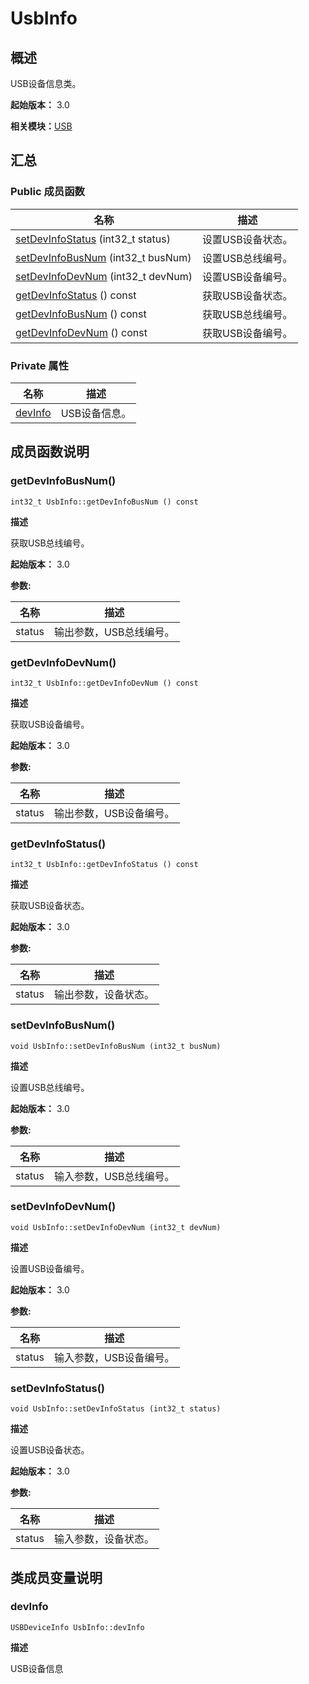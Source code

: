 # UsbInfo


## 概述

USB设备信息类。

**起始版本：** 3.0

**相关模块：**[USB](_u_s_b.md)


## 汇总


### Public 成员函数

| 名称 | 描述 | 
| -------- | -------- |
| [setDevInfoStatus](#setdevinfostatus) (int32_t status) | 设置USB设备状态。  | 
| [setDevInfoBusNum](#setdevinfobusnum) (int32_t busNum) | 设置USB总线编号。  | 
| [setDevInfoDevNum](#setdevinfodevnum) (int32_t devNum) | 设置USB设备编号。  | 
| [getDevInfoStatus](#getdevinfostatus) () const | 获取USB设备状态。  | 
| [getDevInfoBusNum](#getdevinfobusnum) () const | 获取USB总线编号。  | 
| [getDevInfoDevNum](#getdevinfodevnum) () const | 获取USB设备编号。  | 


### Private 属性

| 名称 | 描述 | 
| -------- | -------- |
| [devInfo](#devinfo) | USB设备信息。 | 


## 成员函数说明


### getDevInfoBusNum()

```
int32_t UsbInfo::getDevInfoBusNum () const
```
**描述**

获取USB总线编号。

**起始版本：** 3.0

**参数:**

| 名称 | 描述 | 
| -------- | -------- |
| status | 输出参数，USB总线编号。 | 


### getDevInfoDevNum()

```
int32_t UsbInfo::getDevInfoDevNum () const
```
**描述**

获取USB设备编号。

**起始版本：** 3.0

**参数:**

| 名称 | 描述 | 
| -------- | -------- |
| status | 输出参数，USB设备编号。 | 


### getDevInfoStatus()

```
int32_t UsbInfo::getDevInfoStatus () const
```
**描述**

获取USB设备状态。

**起始版本：** 3.0

**参数:**

| 名称 | 描述 | 
| -------- | -------- |
| status | 输出参数，设备状态。 | 


### setDevInfoBusNum()

```
void UsbInfo::setDevInfoBusNum (int32_t busNum)
```
**描述**

设置USB总线编号。

**起始版本：** 3.0

**参数:**

| 名称 | 描述 | 
| -------- | -------- |
| status | 输入参数，USB总线编号。 | 


### setDevInfoDevNum()

```
void UsbInfo::setDevInfoDevNum (int32_t devNum)
```
**描述**

设置USB设备编号。

**起始版本：** 3.0

**参数:**

| 名称 | 描述 | 
| -------- | -------- |
| status | 输入参数，USB设备编号。 | 


### setDevInfoStatus()

```
void UsbInfo::setDevInfoStatus (int32_t status)
```
**描述**

设置USB设备状态。

**起始版本：** 3.0

**参数:**

| 名称 | 描述 | 
| -------- | -------- |
| status | 输入参数，设备状态。 | 


## 类成员变量说明


### devInfo

```
USBDeviceInfo UsbInfo::devInfo
```
**描述**

USB设备信息
